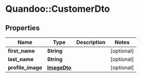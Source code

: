 # Quandoo::CustomerDto

## Properties
Name | Type | Description | Notes
------------ | ------------- | ------------- | -------------
**first_name** | **String** |  | [optional] 
**last_name** | **String** |  | [optional] 
**profile_image** | [**ImageDto**](ImageDto.md) |  | [optional] 


